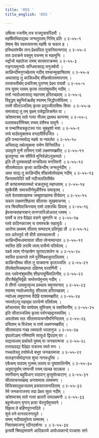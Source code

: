 ```yaml
---
title: '055 '
title_english: '055 '

---
```

उषित्वा रजनीम् तत्र राजपुत्रावरिंदमौ ।  
महर्षिमभिवाद्याथ जग्मतुस्तम् गिरिम् प्रति ॥ २-५५-१  
तेषाम् चैव स्वस्त्ययनम् महर्षिः स चकार ह ।  
प्रस्थितांश्चैव तान् प्रेक्ष्यपिता पुत्रानिवान्वगात् ॥ २-५५-२  
ततः प्रचक्रमे वक्तुम् वचनम् स महामुनिः ।  
भर्द्वाजो महातेजा रामम् सत्यपराक्रमम् ॥ २-५५-३  
गङ्गायमुनयोः सन्धिमासाद्य मनुजर्षभौ ।  
काळिन्दीमनुगच्छेताम् नदीम् पश्चान्मुखाश्रिताम् ॥ २-५५-४  
अथासाद्य तु काळिन्न्धीम् शीघ्रस्रोतसमापगाम् ।  
तस्यास्तीर्थम् प्रचरितम् पुराणम् प्रेक्ष्य राघवौ ॥ २-५५-५  
तत्र यूयम् प्लवम् कृत्वा तरतांशुमतीम् नदीम् ।  
ततो न्यग्रोधमासाद्य महान्तम् हरितच्छदम् ॥ २-५५-६  
विवृद्धम् बहुभिर्वऋक्षैह् श्यामम् सिद्धोपसेवितम् ।  
तस्मै सीताञ्जलिम् कृत्वा प्रयुञ्जीताशिषः शिवाः ॥ २-५५-७  
समासाद्य तु तम् वृक्षम् वसेद्वातिक्रमेत वा ।  
क्रोशमात्रम् ततो गत्वा नीलम् द्रक्ष्यथ काननम् ॥ २-५५-८  
पलाशबदरीमिश्रम् रम्यम् वंशैश्च यामुनैः ।  
स पन्थाश्चित्रकूटस्य गतः सुबहुशो मया ॥ २-५५-९  
रम्ये मार्दवयुक्तश्च वनदावैर्विपर्जितः ।  
इति पन्थानमावेद्य महर्षः स न्यवर्तत ॥ २-५५-१०  
अभिवाद्य तथेत्युक्त्वा रामेण विनिवर्तितः ।  
उपावृत्ते मुनौ तस्मिन् रामो लक्ष्मणमब्रवीत् ॥ २-५५-११  
कृतपुण्याः स्म सौमित्रे मुनिर्यन्नोऽनुकम्पते ।  
इति तौ पुरुषव्याघ्रौ मन्त्रयित्वा मनस्विनौ ॥ २-५५-१२  
सीतामेवाग्रतः कृत्वा काळिन्दीम् जग्मतुर्नदीम् ।  
अथा साद्य तु काळिन्दीम् शीघ्रस्रोतोवहाम् नदीम् ॥ २-५५-१३  
चिन्तामापेदिरे सर्वे नदीजलतितीर्षवः  
तौ काष्ठसम्घातमथो चक्रतुस्तु महाप्लवम् ॥ २-५५-१४  
शुष्कैर्वंशैः समास्तीर्णमुळीरैश्च समावृतम् ।  
ततो वेतसशाखाश्च जम्बूशाखाश्च वीर्यवान् ॥ २-५५-१५  
चकार लक्ष्मणश्छित्वा सीतायाः सुखमासनम् ।  
तत्र श्रियमिवाचिन्त्याम् रामो दाशरथिः प्रियाम् ॥ २-५५-१६  
ईष्त्सन्कह्हनाबान् तानग्तारिओअतत् प्लवम् ।  
पार्श्वे च तत्र वैदेह्या वसने चूष्णानि च ॥ २-५५-१७  
प्लवे कठिनकाजम् च रामश्चक्रे सहायुधैः ।  
आरोप्य प्रथमम् सीताम् सम्घाटम् प्रतिगृह्य तौ ॥ २-५५-१८  
ततः प्रतेरतुर्य त्तौ वीरौ दशरथात्मजौ ।  
काळिन्दीमध्यमायाता सीता त्वेनामवन्दत ॥ २-५५-१९  
स्वस्ति देवि तरामि त्वाम् पार्येन्मे पतिर्वतम् ।  
यक्ष्ये त्वाम् गोनहस्रेण सुराघटशतेन च ॥ २-५५-२०  
स्वस्ति प्रत्यागते रामे पुरीमिक्ष्वाकुपालिताम् ।  
काळिन्दीमथ सीता तु याचमाना कृताञ्जलिः ॥ २-५५-२१  
तीरमेवाभिसम्प्राप्ता दक्षिणम् वरवर्णिनी ।  
ततः प्लवेनांशुमतीम् शीघ्रगामूर्मिमालिनीम् ॥ २-५५-२२  
तीरजैर्बहुभिर्वृक्षैः सम्तेरुर्यमुनाम् नदीम् ।  
ते तीर्णाः प्लवमुत्सृज्य प्रस्थाय यमुनावनात् ॥ २-५५-२३  
श्यामम् न्यग्रोधमासेदुः शीतलम् हरितच्छदम् ।  
न्य्ग्रोधम् तमुपागम्य वैदेहि वाक्यमब्रवीत् ॥ २-५५-२४  
नमस्तेऽन्तु महावृक्ष पारयेन्मे पतिर्वतम् ।  
कौसल्याम् चैव पश्येयम् सुमित्राम् च यशस्विनीम् ॥ २-५५-२५  
इति सीताञ्जलिम् कृत्वा पर्यगच्छद्वनस्पतिम् ।  
अवलोक्य ततः सीतामायाचन्तीमनिन्दिताम् ॥ २-५५-२६  
दयिताम् च विधेयम् च रामो लक्ष्मणमब्रवीत् ।  
सीतामादाय गच्छ त्वमग्रतो भरतानुज ॥ २-५५-२७  
पृष्ठतोऽहम् गमिष्यामि सायुधो द्विपदाम् वर ।  
यद्यत्फलम् प्रार्थयते पुष्पम् वा जनकात्मजा ॥ २-५५-२८  
तत्तत्प्रदद्या वैदेह्या यत्रास्य रमते मनः ।  
गच्चतोस्तु तयोर्मध्ये बभूव जनकात्मजा ॥ २-५५-२९  
मातङ्गयोर्मद्यगता शुभा नागवधूरिव ।  
एकैकम् पादपम् गुल्मम् लताम् वा पुष्पशालिनीम् ॥ २-५५-३०  
अदृष्टपूर्वाम् पश्यन्ती रामम् पप्रच्छ साऽबला ।  
रमणीयान् बहुविधान् पादपान् कुसुमोत्कटान् ॥ २-५५-३१  
सीतावचनसम्रब्द अनयामास लक्स्मणः ।  
विचित्रवालुकजलाम् हससारसनादिताम् ॥ २-५५-३२  
रेमे जनकराजस्य तदा प्रेक्ष्य सुता नदीम् ।  
क्रोशमात्रम् ततो गत्वा भ्रातरौ रामलक्ष्मनौ ॥ २-५५-३३  
बहून्मेध्यान् मृगान् हत्वा चेरतुर्यमुनावने ।  
विहृत्य ते बर्हिणपूगनादिते ।  
शुभे वने वानरवारणायुते ।  
समम् नदीवप्रमुपेत्य सम्मतम् ।  
निवासमाजग्मु रदीनदर्शनाः ॥ ॥ २-५५-३४  
इत्यार्षे श्रिमद्रामायणे आदिकाव्ये अयोध्यकान्दे पञ्चाशः सर्गः